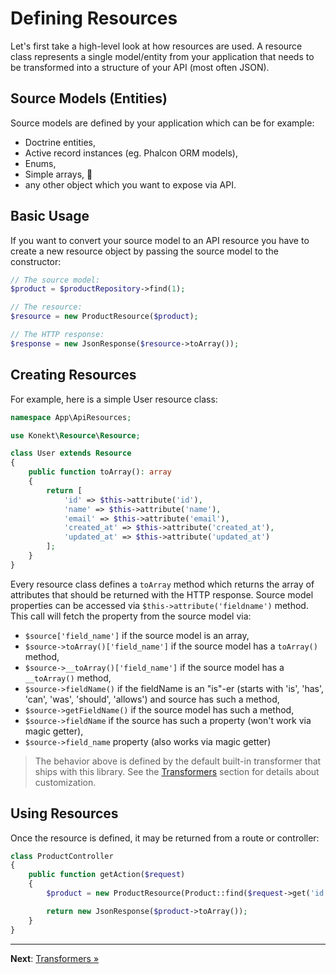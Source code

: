 # Defining Resources

Let's first take a high-level look at how resources are used. A resource class represents a single
model/entity from your application that needs to be transformed into a structure of your API
(most often JSON).

## Source Models (Entities)

Source models are defined by your application which can be for example:

- Doctrine entities,
- Active record instances (eg. Phalcon ORM models),
- Enums,
- Simple arrays, 🤪
- any other object which you want to expose via API.

## Basic Usage

If you want to convert your source model to an API resource you have to create a new resource object
by passing the source model to the constructor:

```php
// The source model:
$product = $productRepository->find(1);

// The resource:
$resource = new ProductResource($product);

// The HTTP response:
$response = new JsonResponse($resource->toArray());
```

## Creating Resources

For example, here is a simple User resource class:

```php
namespace App\ApiResources;

use Konekt\Resource\Resource;

class User extends Resource
{
    public function toArray(): array
    {
        return [
            'id' => $this->attribute('id'),
            'name' => $this->attribute('name'),
            'email' => $this->attribute('email'),
            'created_at' => $this->attribute('created_at'),
            'updated_at' => $this->attribute('updated_at')
        ];
    }
}
```

Every resource class defines a `toArray` method which returns the array of attributes that should be
returned with the HTTP response. Source model properties can be accessed via
`$this->attribute('fieldname')` method. This call will fetch the property from the source model via:

- `$source['field_name']` if the source model is an array,
- `$source->toArray()['field_name']` if the source model has a `toArray()` method,
- `$source->__toArray()['field_name']` if the source model has a `__toArray()` method,
- `$source->fieldName()` if the fieldName is an "is"-er (starts with 'is', 'has', 'can', 'was', 'should', 'allows') and source has such a method,
- `$source->getFieldName()` if the source model has such a method,
- `$source->fieldName` if the source has such a property (won't work via magic getter),
- `$source->field_name` property (also works via magic getter)

> The behavior above is defined by the default built-in transformer that ships with this library.
> See the [Transformers](transformers.md) section for details about customization.

## Using Resources

Once the resource is defined, it may be returned from a route or controller:

```php
class ProductController
{
    public function getAction($request)
    {
        $product = new ProductResource(Product::find($request->get('id')));

        return new JsonResponse($product->toArray());
    }
}
```

---

**Next**: [Transformers &raquo;](transformers.md)
